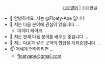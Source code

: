 <div align="center">

  [🇺🇸영어](./README.md) | 🇰🇷한글

</div>

- 👋 안녕하세요, 저는 @Floaty-Ape 입니다
- 👀 저는 다음 분야에 관심이 있습니다 ...
  - 데이터 레이크
- 🌱 저는 현재 다음 분야를 배우는 중입니다 ...
- 💞️ 저는 다음과 같은 곳과의 협업을 계획중입니다 ...
- 📫 저에게 연락하려면 ...
  - floatyape@gmail.com

